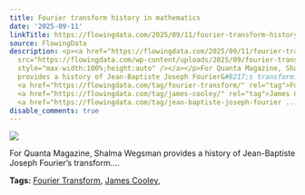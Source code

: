 ```yaml
---
title: Fourier transform history in mathematics
date: '2025-09-11'
linkTitle: https://flowingdata.com/2025/09/11/fourier-transform-history-in-mathematics/
source: FlowingData
description: <p><a href="https://flowingdata.com/2025/09/11/fourier-transform-history-in-mathematics/"><img
  src="https://flowingdata.com/wp-content/uploads/2025/09/fourier-transform-750x775.png"
  style="max-width:100%;height:auto" /></a></p>For Quanta Magazine, Shalma Wegsman
  provides a history of Jean-Baptiste Joseph Fourier&#8217;s transform.&#8230;<p><strong>Tags:</strong>
  <a href="https://flowingdata.com/tag/fourier-transform/" rel="tag">Fourier Transform</a>,
  <a href="https://flowingdata.com/tag/james-cooley/" rel="tag">James Cooley</a>,
  <a href="https://flowingdata.com/tag/jean-baptiste-joseph-fourier ...
disable_comments: true
---
```

<p><a href="https://flowingdata.com/2025/09/11/fourier-transform-history-in-mathematics/"><img src="https://flowingdata.com/wp-content/uploads/2025/09/fourier-transform-750x775.png" style="max-width:100%;height:auto" /></a></p>For Quanta Magazine, Shalma Wegsman provides a history of Jean-Baptiste Joseph Fourier&#8217;s transform.&#8230;<p><strong>Tags:</strong> <a href="https://flowingdata.com/tag/fourier-transform/" rel="tag">Fourier Transform</a>, <a href="https://flowingdata.com/tag/james-cooley/" rel="tag">James Cooley</a>, <a href="https://flowingdata.com/tag/jean-baptiste-joseph-fourier ...
